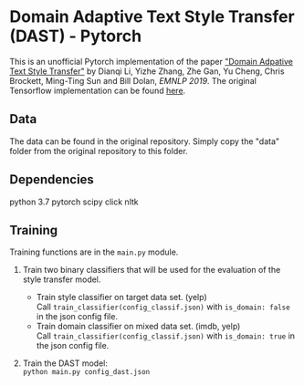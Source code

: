 # Domain Adaptive Text Style Transfer (DAST) - Pytorch 

This is an unofficial Pytorch implementation of the paper ["Domain Adpative Text Style Transfer"](https://arxiv.org/pdf/1908.09395.pdf) by Dianqi Li, Yizhe Zhang, Zhe Gan, Yu Cheng, Chris Brockett, Ming-Ting Sun and Bill Dolan, *EMNLP 2019*. The original Tensorflow implementation can be found [here](https://github.com/cookielee77/DAST).

## Data
The data can be found in the original repository. Simply copy the "data" folder from the original repository to this folder.

## Dependencies
python 3.7
pytorch
scipy
click
nltk

## Training
Training functions are in the `main.py` module. 
1. Train two binary classifiers that will be used for the evaluation of the style transfer model.  
    - Train style classifier on target data set. (yelp)  
Call `train_classifier(config_classif.json)` with `is_domain: false` in the json config file.  
    - Train domain classifier on mixed data set. (imdb, yelp)  
Call `train_classifier(config_classif.json)` with `is_domain: true` in the json config file. 

2. Train the DAST model:  
`python main.py config_dast.json`




